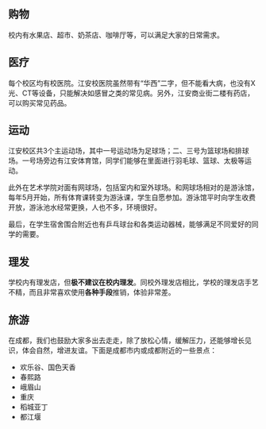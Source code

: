 ## 购物

校内有水果店、超市、奶茶店、咖啡厅等，可以满足大家的日常需求。

## 医疗

每个校区均有校医院。江安校医院虽然带有“华西”二字，但不能看大病，也没有X光、CT等设备，只能解决如感冒之类的常见病。另外，江安商业街二楼有药店，可以购买常见药品。

## 运动

江安校区共3个主运动场，其中一号运动场为足球场；二、三号为篮球场和排球场。一号场旁边有江安体育馆，同学们能够在里面进行羽毛球、篮球、太极等运动。

此外在艺术学院对面有网球场，包括室内和室外球场。和网球场相对的是游泳馆，每年5月开始，所有体育课转变为游泳课，学生自愿参加。游泳馆平时向学生收费开放，游泳池水经常更换，人也不多，环境很好。

最后，在学生宿舍围合附近也有乒乓球台和各类运动器械，能够满足不同爱好的同学的需要。

## 理发

学校内有理发店，但**极不建议在校内理发**。同校外理发店相比，学校的理发店手艺不精，而且非常喜欢使用**各种手段**推销，体验非常差。

## 旅游

在成都，我们也鼓励大家多出去走走，除了放松心情，缓解压力，还能够增长见识，体会自然，增进友谊。下面是成都市内或成都附近的一些景点：

- 欢乐谷、国色天香
- 春熙路
- 峨眉山
- 重庆
- 稻城亚丁
- 都江堰

